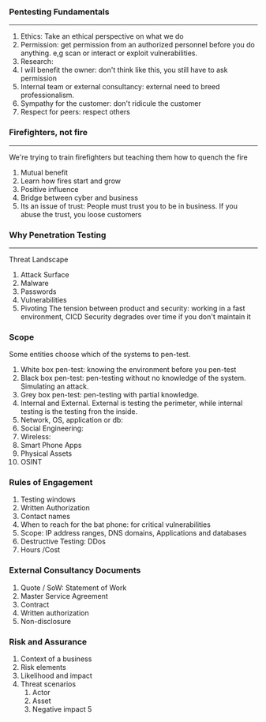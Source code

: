 ### Pentesting Fundamentals
---
1. Ethics: Take an ethical perspective on what we do
2. Permission: get permission from an authorized personnel before you do anything. e,g scan or interact or exploit vulnerabilities.
3. Research:
4. I will benefit the owner: don't think like this, you still have to ask permission
5. Internal team or external consultancy: external need to breed professionalism. 
6. Sympathy for the customer: don't ridicule the customer
7. Respect for peers: respect others
### Firefighters, not fire
---
We're trying to train firefighters but teaching them how to quench the fire
1. Mutual benefit
2. Learn how fires start and grow
3. Positive influence
4. Bridge between cyber and business
5. Its an issue of trust: People must trust you to be in business. If you abuse the trust, you loose customers
### Why Penetration Testing 
---
Threat Landscape
1. Attack Surface
2. Malware
3. Passwords
4. Vulnerabilities
5. Pivoting
The tension between product and security: working in a fast environment, CICD
Security degrades over time if you don't maintain it
### Scope
Some entities choose which of the systems to pen-test.
1. White box pen-test: knowing the environment before you pen-test
2. Black box pen-test: pen-testing without no knowledge of the system. Simulating an attack.
3. Grey box pen-test: pen-testing with partial knowledge.
4. Internal and External. External is testing the perimeter, while internal testing is the testing fron the inside. 
5. Network, OS, application or db: 
6. Social Engineering:
7. Wireless:
8. Smart Phone Apps
9. Physical Assets
10. OSINT
### Rules of Engagement
1. Testing windows
2. Written Authorization
3. Contact names
4. When to reach for the bat phone: for critical vulnerabilities
5. Scope: IP address ranges, DNS domains, Applications and databases
6. Destructive Testing: DDos
7. Hours /Cost
### External Consultancy Documents
1. Quote / SoW: Statement of Work
2. Master Service Agreement
3. Contract
4. Written authorization
5. Non-disclosure
### Risk and Assurance
1. Context of a business
2. Risk elements
3. Likelihood and impact
4. Threat scenarios
	1. Actor
	2. Asset
	3. Negative impact
	5
